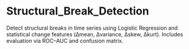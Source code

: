 # Structural_Break_Detection
Detect structural breaks in time series using Logistic Regression and statistical change features (Δmean, Δvariance, Δskew, Δkurt). Includes evaluation via ROC–AUC and confusion matrix.
